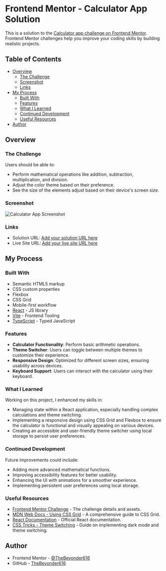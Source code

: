 # Frontend Mentor - Calculator App Solution

This is a solution to the [Calculator app challenge on Frontend Mentor](https://www.frontendmentor.io/challenges/calculator-app-9lteq5N29). Frontend Mentor challenges help you improve your coding skills by building realistic projects.

## Table of Contents

- [Overview](#overview)
  - [The Challenge](#the-challenge)
  - [Screenshot](#screenshot)
  - [Links](#links)
- [My Process](#my-process)
  - [Built With](#built-with)
  - [Features](#features)
  - [What I Learned](#what-i-learned)
  - [Continued Development](#continued-development)
  - [Useful Resources](#useful-resources)
- [Author](#author)

## Overview

### The Challenge

Users should be able to:

- Perform mathematical operations like addition, subtraction, multiplication, and division.
- Adjust the color theme based on their preference.
- See the size of the elements adjust based on their device's screen size.

### Screenshot

![Calculator App Screenshot](./screenshot.png)

### Links

- Solution URL: [Add your solution URL here](#)
- Live Site URL: [Add your live site URL here](#)

## My Process

### Built With

- Semantic HTML5 markup
- CSS custom properties
- Flexbox
- CSS Grid
- Mobile-first workflow
- [React](https://reactjs.org/) - JS library
- [Vite](https://vitejs.dev/) - Frontend Tooling
- [TypeScript](https://www.typescriptlang.org/) - Typed JavaScript

### Features

- **Calculator Functionality**: Perform basic arithmetic operations.
- **Theme Switcher**: Users can toggle between multiple themes to customize their experience.
- **Responsive Design**: Optimized for different screen sizes, ensuring usability across devices.
- **Keyboard Support**: Users can interact with the calculator using their keyboard.

### What I Learned

Working on this project, I enhanced my skills in:

- Managing state within a React application, especially handling complex calculations and theme switching.
- Implementing a responsive design using CSS Grid and Flexbox to ensure the calculator is functional and visually appealing on various devices.
- Creating an accessible and user-friendly theme switcher using local storage to persist user preferences.

### Continued Development

Future improvements could include:

- Adding more advanced mathematical functions.
- Improving accessibility features for better usability.
- Enhancing the UI with animations for a smoother experience.
- Implementing persistent user preferences using local storage.

### Useful Resources

- [Frontend Mentor Challenge](https://www.frontendmentor.io/challenges/calculator-app-9lteq5N29) - The challenge details and assets.
- [MDN Web Docs - Using CSS Grid](https://developer.mozilla.org/en-US/docs/Web/CSS/CSS_Grid_Layout/Basic_Concepts_of_Grid_Layout) - A comprehensive guide to CSS Grid.
- [React Documentation](https://reactjs.org/docs/getting-started.html) - Official React documentation.
- [CSS Tricks - Theme Switching](https://css-tricks.com/a-complete-guide-to-dark-mode-on-the-web/) - Guide on implementing dark mode and theme switching.

## Author

- Frontend Mentor - [@TheBeyonder616](https://www.frontendmentor.io/profile/TheBeyonder616)
- GitHub - [TheBeyonder616](https://github.com/TheBeyonder616)
